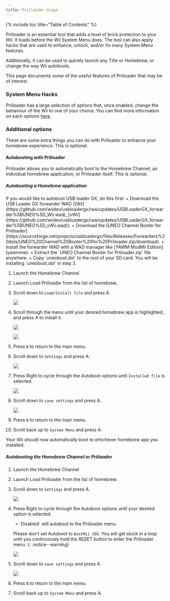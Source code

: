 ```yaml
---
title: Priiloader Usage
---
```


{% include toc title="Table of Contents" %}

Priiloader is an essential tool that adds a level of brick protection to your Wii. It loads before the Wii System Menu does. The tool can also apply hacks that are used to enhance, unlock, and/or fix many System Menu features.

Additionally, it can be used to quickly launch any Title or Homebrew, or change the way Wii autoboots.

This page documents some of the useful features of Priiloader that may be of interest.

### System Menu Hacks

Priiloader has a large selection of options that, once enabled, change the behaviour of the Wii to one of your choice. You can find more information on each options [here](https://dacotaco.github.io/priiloader/docs/HACKS.html#currently-supported-hacks).

### Additional options

These are some extra things you can do with Priiloader to enhance your homebrew experience. This is optional.

#### Autobooting with Priiloader

Priiloader allows you to automatically boot to the Homebrew Channel, an individual homebrew application, or Priiloader itself. This is optional.

##### Autobooting a Homebrew application

<div id="autobooting-usbloadergx" class="notice--warning" markdown="1">
If you would like to autoboot USB loader GX, do this first:
  + Download the USB Loader GX forwarder WAD ([Wii](https://github.com/wiidev/usbloadergx/raw/updates/USBLoaderGX_forwarder%5BUNEO%5D_Wii.wad), [vWii](https://github.com/wiidev/usbloadergx/raw/updates/USBLoaderGX_forwarder%5BUNEO%5D_vWii.wad)).
  + Download the [UNEO Channel Booter for Priiloader](https://sourceforge.net/projects/usbloadergx/files/Releases/Forwarders%20dols/UNEO%20Channel%20Booter%20for%20Priiloader.zip/download).
  + Install the forwarder WAD with a WAD manager like [YAWM ModMii Edition](yawmme).
  + Extract the `UNEO Channel Booter for Priiloader.zip` file anywhere.
  + Copy `uneoboot.dol` to the root of your SD card.
You will be installing `uneoboot.dol` in step 3.
</div>

1. Launch the Homebrew Channel
1. Launch Load Priiloader from the list of homebrew.
1. Scroll down to `Load/Install file` and press A.

    ![](/images/priiloader/menu_install_file.png)

1. Scroll through the menu until your desired homebrew app is highlighted, and press A to install it.

    ![](/images/priiloader/installing_file.png)

    ![](/images/priiloader/installing_file_ok.png)

1. Press `B` to return to the main menu.
1. Scroll down to `Settings` and press A.

    ![](/images/priiloader/menu_settings.png)

1. Press Right to cycle through the Autoboot options until `Installed file` is selected.

    ![](/images/priiloader/autoboot_installed_file.png)

1. Scroll down to `save settings` and press A.

    ![](/images/priiloader/settings_save.png)

1. Press `B` to return to the main menu.
1. Scroll back up to `System Menu` and press A.

Your Wii should now automatically boot to whichever homebrew app you installed.

##### Autobooting the Homebrew Channel or Priiloader

1. Launch the Homebrew Channel
1. Launch Load Priiloader from the list of homebrew.
1. Scroll down to `Settings` and press A.

    ![](/images/priiloader/menu_settings.png)

1. Press Right to cycle through the Autoboot options until your desired option is selected.
    + Disabled` will autoboot to the Priiloader menu.

    Please don't set Autoboot to `BootMii IOS`. You will get stuck in a loop until you continuously hold the RESET button to enter the Priiloader menu.
    {: .notice--warning}

    ![](/images/priiloader/autoboot_disabled.png)

1. Scroll down to `save settings` and press A.

    ![](/images/priiloader/settings_save.png)

1. Press `B` to return to the main menu.
1. Scroll back up to `System Menu` and press A.
